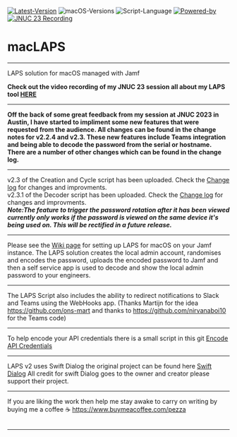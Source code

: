 [![Latest-Version](https://img.shields.io/badge/Latest_Version-2.3-green)](https://github.com/PezzaD84/macOSLAPS/releases) ![macOS-Versions](https://img.shields.io/badge/macOS-11+-blue) ![Script-Language](https://img.shields.io/badge/Coding_Language-Bash-blue) [![Powered-by](https://img.shields.io/badge/Powered_by-SwiftDialog-red)](https://github.com/bartreardon/swiftDialog) [![JNUC 23 Recording](https://img.shields.io/badge/JNUC_23_Session-YouTube-purple)]([https://github.com/bartreardon/swiftDialog](https://www.youtube.com/watch?v=g8CaU6ReYvE&t=1s&ab_channel=Jamf))

# macLAPS

---
LAPS solution for macOS managed with Jamf

**Check out the video recording of my JNUC 23 session all about my LAPS tool [HERE](https://www.youtube.com/watch?v=g8CaU6ReYvE&t=1s&ab_channel=Jamf)**

---
**Off the back of some great feedback from my session at JNUC 2023 in Austin, I have started to impliment some new features that were requested from the audience. All changes can be found in the change notes for v2.2.4 and v2.3. These new features include Teams integration and being able to decode the password from the serial or hostname. There are a number of other changes which can be found in the change log.**

---
v2.3 of the Creation and Cycle script has been uploaded. Check the [Change log](https://github.com/PezzaD84/macOSLAPS/blob/main/Change%20Log) for changes and improvments. <br> v2.3.1 of the Decoder script has been uploaded. Check the [Change log](https://github.com/PezzaD84/macOSLAPS/blob/main/Change%20Log) for changes and improvments.<br>**_Note:The feature to trigger the password rotation after it has been viewed currently only works if the password is viewed on the same device it's being used on. This will be rectified in a future release._**

---
Please see the [Wiki page](https://github.com/PezzaD84/macOSLAPS/wiki) for setting up LAPS for macOS on your Jamf instance. The LAPS solution creates the local admin account, randomises and encodes the password, uploads the encoded password to Jamf and then a self service app is used to decode and show the local admin password to your engineers.

---
The LAPS Script also includes the ability to redirect notifications to Slack and Teams using the WebHooks app. (Thanks Martijn for the idea https://github.com/ons-mart and thanks to https://github.com/nirvanaboi10 for the Teams code)

---
To help encode your API credentials there is a small script in this git [Encode API Credentials](https://github.com/PezzaD84/macOSLAPS/blob/main/Encode%20API%20Credentials)

---
LAPS v2 uses Swift Dialog the original project can be found here [Swift Dialog](https://github.com/bartreardon/swiftDialog)
All credit for swift Dialog goes to the owner and creator please support their project.

---
If you are liking the work then help me stay awake to carry on writing by buying me a coffee ☕️ https://www.buymeacoffee.com/pezza
<br>
<br>

---

